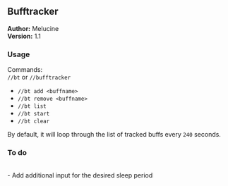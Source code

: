 ## Bufftracker

**Author:** Melucine
<br>
**Version:** 1.1
<br>

### Usage

Commands: <br>
`//bt` or `//bufftracker`
<br>
- `//bt add <buffname>`
- `//bt remove <buffname>`
- `//bt list`
- `//bt start`
- `//bt clear`

By default, it will loop through the list of tracked buffs every `240` seconds. 

### To do
<br>
- Add additional input for the desired sleep period
